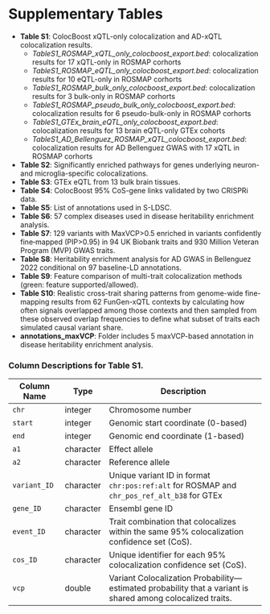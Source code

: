 # Supplementary Tables

- **Table S1**: ColocBoost xQTL-only colocalization and AD-xQTL colocalization results.
    - *TableS1_ROSMAP_xQTL_only_colocboost_export.bed*: colocalization results for 17 xQTL-only in ROSMAP corhorts
    - *TableS1_ROSMAP_eQTL_only_colocboost_export.bed*: colocalization results for 10 eQTL-only in ROSMAP corhorts
    - *TableS1_ROSMAP_bulk_only_colocboost_export.bed*: colocalization results for 3 bulk-only in ROSMAP corhorts
    - *TableS1_ROSMAP_pseudo_bulk_only_colocboost_export.bed*: colocalization results for 6 pseudo-bulk-only in ROSMAP corhorts
    - *TableS1_GTEx_brain_eQTL_only_colocboost_export.bed*: colocalization results for 13 brain eQTL-only GTEx cohorts
    - *TableS1_AD_Bellenguez_ROSMAP_xQTL_colocboost_export.bed*: colocalization results for AD Bellenguez GWAS with 17 xQTL in ROSMAP corhorts
- **Table S2**: Significantly enriched pathways for genes underlying neuron- and microglia-specific colocalizations.
- **Table S3**: GTEx eQTL from 13 bulk brain tissues. 
- **Table S4**: ColocBoost 95% CoS-gene links validated by two CRISPRi data. 
- **Table S5**: List of annotations used in S-LDSC.
- **Table S6**: 57 complex diseases used in disease heritability enrichment analysis. 
- **Table S7**: 129 variants with MaxVCP>0.5 enriched in variants confidently fine‐mapped (PIP>0.95) in 94 UK Biobank traits and 930 Million Veteran Program (MVP) GWAS traits.
- **Table S8**: Heritability enrichment analysis for AD GWAS in Bellenguez 2022 conditional on 97 baseline-LD annotations.
- **Table S9**: Feature comparison of multi-trait colocalization methods (green: feature supported/allowed). 
- **Table S10**: Realistic cross-trait sharing patterns from genome-wide fine-mapping results from 62 FunGen-xQTL contexts by calculating how often signals overlapped among those contexts and then sampled from these observed overlap frequencies to define what subset of traits each simulated causal variant share.
- **annotations_maxVCP**: Folder includes 5 maxVCP-based annotation in disease heritability enrichment analysis.

### Column Descriptions for Table S1.

| Column Name           | Type      | Description                                                                 |
|-----------------------|-----------|-----------------------------------------------------------------------------|
| `chr`                 | integer   | Chromosome number                                                           |
| `start`               | integer    | Genomic start coordinate (0-based)                                          |
| `end`                 | integer   | Genomic end coordinate (1-based)                                            |
| `a1`                  | character | Effect allele                                                               |
| `a2`                  | character | Reference allele                                                            |
| `variant_ID`          | character | Unique variant ID in format `chr:pos:ref:alt` for ROSMAP and `chr_pos_ref_alt_b38` for GTEx                            |
| `gene_ID`             | character | Ensembl gene ID                                                             |
| `event_ID`        | character | Trait combination that colocalizes within the same 95% colocalization confidence set (CoS).                             |
| `cos_ID`          | character | Unique identifier for each 95% colocalization confidence set (CoS).                                                    |
| `vcp`             | double    | Variant Colocalization Probability—estimated probability that a variant is shared among colocalized traits.            |